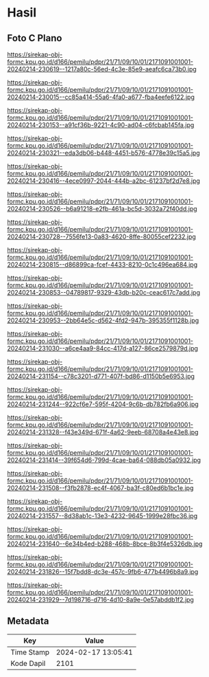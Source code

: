 # Hasil

## Foto C Plano

https://sirekap-obj-formc.kpu.go.id/d166/pemilu/pdpr/21/71/09/10/01/2171091001001-20240214-230619--1217a80c-56ed-4c3e-85e9-aeafc6ca73b0.jpg

https://sirekap-obj-formc.kpu.go.id/d166/pemilu/pdpr/21/71/09/10/01/2171091001001-20240214-230015--cc85a414-55a6-4fa0-a677-fba4eefe6122.jpg

https://sirekap-obj-formc.kpu.go.id/d166/pemilu/pdpr/21/71/09/10/01/2171091001001-20240214-230153--a91cf36b-9221-4c90-ad04-c6fcbab145fa.jpg

https://sirekap-obj-formc.kpu.go.id/d166/pemilu/pdpr/21/71/09/10/01/2171091001001-20240214-230321--eda3db06-b448-4451-b576-4778e39c15a5.jpg

https://sirekap-obj-formc.kpu.go.id/d166/pemilu/pdpr/21/71/09/10/01/2171091001001-20240214-230416--4ece0997-2044-444b-a2bc-61237bf2d7e8.jpg

https://sirekap-obj-formc.kpu.go.id/d166/pemilu/pdpr/21/71/09/10/01/2171091001001-20240214-230526--b6a91218-e2fb-461a-bc5d-3032a72f40dd.jpg

https://sirekap-obj-formc.kpu.go.id/d166/pemilu/pdpr/21/71/09/10/01/2171091001001-20240214-230728--7556fe13-0a83-4620-8ffe-80055cef2232.jpg

https://sirekap-obj-formc.kpu.go.id/d166/pemilu/pdpr/21/71/09/10/01/2171091001001-20240214-230815--d86899ca-fcef-4433-8210-0c1c496ea684.jpg

https://sirekap-obj-formc.kpu.go.id/d166/pemilu/pdpr/21/71/09/10/01/2171091001001-20240214-230853--04789817-9329-43db-b20c-ceac617c7add.jpg

https://sirekap-obj-formc.kpu.go.id/d166/pemilu/pdpr/21/71/09/10/01/2171091001001-20240214-230953--2bb64e5c-d562-4fd2-947b-395355f1128b.jpg

https://sirekap-obj-formc.kpu.go.id/d166/pemilu/pdpr/21/71/09/10/01/2171091001001-20240214-231030--a6ce4aa9-84cc-417d-a127-86ce2579879d.jpg

https://sirekap-obj-formc.kpu.go.id/d166/pemilu/pdpr/21/71/09/10/01/2171091001001-20240214-231154--c78c3201-d771-407f-bd86-d1150b5e6953.jpg

https://sirekap-obj-formc.kpu.go.id/d166/pemilu/pdpr/21/71/09/10/01/2171091001001-20240214-231244--922cf6e7-595f-4204-9c6b-db782fb6a906.jpg

https://sirekap-obj-formc.kpu.go.id/d166/pemilu/pdpr/21/71/09/10/01/2171091001001-20240214-231328--f43e349d-671f-4a62-9eeb-68708a4e43e8.jpg

https://sirekap-obj-formc.kpu.go.id/d166/pemilu/pdpr/21/71/09/10/01/2171091001001-20240214-231414--39f654d6-799d-4cae-ba64-088db05a0932.jpg

https://sirekap-obj-formc.kpu.go.id/d166/pemilu/pdpr/21/71/09/10/01/2171091001001-20240214-231508--f3fb2878-ec4f-4067-ba3f-c80ed6b1bc1e.jpg

https://sirekap-obj-formc.kpu.go.id/d166/pemilu/pdpr/21/71/09/10/01/2171091001001-20240214-231557--8d38ab1c-13e3-4232-9645-1999e28fbc36.jpg

https://sirekap-obj-formc.kpu.go.id/d166/pemilu/pdpr/21/71/09/10/01/2171091001001-20240214-231640--6e34b4ed-b288-468b-8bce-8b3f4e5326db.jpg

https://sirekap-obj-formc.kpu.go.id/d166/pemilu/pdpr/21/71/09/10/01/2171091001001-20240214-231826--15f7bdd8-dc3e-457c-9fb6-477b4496b8a9.jpg

https://sirekap-obj-formc.kpu.go.id/d166/pemilu/pdpr/21/71/09/10/01/2171091001001-20240214-231929--7d198716-d716-4d10-8a9e-0e57abddb1f2.jpg


## Metadata

| Key        | Value               |
| ---------- | ------------------- |
| Time Stamp | 2024-02-17 13:05:41 |
| Kode Dapil | 2101                |



